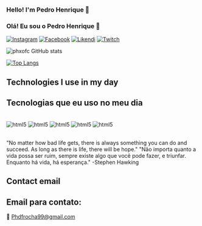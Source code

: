 ### Hello! I'm Pedro Henrique 🤙
### Olá! Eu sou o Pedro Henrique 🤙

[![Instagram](https://img.shields.io/badge/Instagram-E4405F?style=for-the-badge&logo=instagram&logoColor=white)](https://www.instagram.com/pedrohbdr/)
[![Facebook](https://img.shields.io/badge/Facebook-1877F2?style=for-the-badge&logo=facebook&logoColor=white)](https://www.facebook.com/pedrohbdr)
[![Likendi](https://img.shields.io/badge/LinkedIn-0077B5?style=for-the-badge&logo=linkedin&logoColor=white)](https://www.linkedin.com/in/pedrobarbosarocha/)
[![Twitch](https://img.shields.io/badge/Twitch-9146FF?style=for-the-badge&logo=twitch&logoColor=white)](https://www.twitch.tv/phxofc)

![phxofc GitHub stats](https://github-readme-stats.vercel.app/api?username=phxofc&show_icons=true&theme=dracula)

[![Top Langs](https://github-readme-stats.vercel.app/api/top-langs/?username=phxofc&layout=compact)](https://github.com/anuraghazra/github-readme-stats)

## Technologies I use in my day
## Tecnologias que eu uso no meu dia

<div style="display: inline_block"><br/>

<img align="center" alt="html5" src="https://img.shields.io/badge/HTML5-E34F26?style=for-the-badge&logo=html5&logoColor=white" />
<img align="center" alt="html5" src="https://img.shields.io/badge/JavaScript-323330?style=for-the-badge&logo=javascript&logoColor=F7DF1E" />
<img align="center" alt="html5" src="https://img.shields.io/badge/Java-ED8B00?style=for-the-badge&logo=java&logoColor=white" />
<img align="center" alt="html5" src="https://img.shields.io/badge/PHP-777BB4?style=for-the-badge&logo=php&logoColor=white" />
<img align="center" alt="html5" src="https://img.shields.io/badge/MySQL-00000F?style=for-the-badge&logo=mysql&logoColor=white" />


</div><br/>

"No matter how bad life gets, there is always something you can do and succeed. As long as there is life, there will be hope."
"Não importa quanto a vida possa ser ruim, sempre existe algo que você pode fazer, e triunfar. Enquanto há vida, há esperança." 
-Stephen Hawking

## Contact email
## Email para contato:

📨 Phdfrocha99@gmail.com
